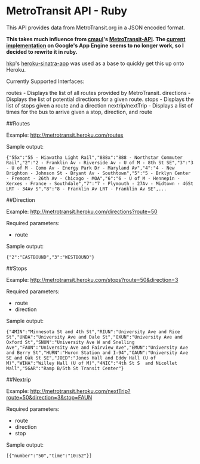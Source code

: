 # MetroTransit API - Ruby
This API provides data from MetroTransit.org in a JSON encoded format.

**This takes much influence from [cmaul](https://github.com/cmaul)'s [MetroTransit-API](https://github.com/cmaul/MetroTransit-API).  The [current implementation](http://metrotransitapi.appspot.com/) on Google's App Engine seems to no longer work, so I decided to rewrite it in ruby.**

[hkp](https://github.com/hkp)'s [heroku-sinatra-app](https://github.com/hkp/heroku-sinatra-app) was used as a base to quickly get this up onto Heroku.

Currently Supported Interfaces:

routes - Displays the list of all routes provided by MetroTransit.
directions - Displays the list of potential directions for a given route.
stops - Displays the list of stops given a route and a direction
nextrip/nextTrip - Displays a list of times for the bus to arrive given a stop, direction, and route

##Routes

Example: <http://metrotransit.heroku.com/routes>

Sample output:

	{"55x":"55 - Hiawatha Light Rail","888x":"888 - Northstar Commuter Rail","2":"2 - Franklin Av - Riverside Av - U of M - 8th St SE","3":"3 - U of M - Como Av - Energy Park Dr - Maryland Av","4":"4 - New Brighton - Johnson St - Bryant Av - Southtown","5":"5 - Brklyn Center - Fremont - 26th Av - Chicago - MOA","6":"6 - U of M - Hennepin - Xerxes - France - Southdale","7":"7 - Plymouth - 27Av - Midtown - 46St LRT - 34Av S","8":"8 - Franklin Av LRT - Franklin Av SE",...

##Direction

Example: <http://metrotransit.heroku.com/directions?route=50>

Required parameters:

* route

Sample output:

	{"2":"EASTBOUND","3":"WESTBOUND"}
    
##Stops

Example: <http://metrotransit.heroku.com/stops?route=50&direction=3>

Required parameters:

* route
* direction

Sample output:

	{"4MIN":"Minnesota St and 4th St","RIUN":"University Ave and Rice St","UNDA":"University Ave and Dale St","OXUN":"University Ave and Oxford St","SNUN":"University Ave W and Snelling Ave","FAUN":"University Ave and Fairview Ave","EMUN":"University Ave and Berry St","HURN":"Huron Station and I-94","OAUN":"University Ave SE and Oak St SE","JOED":"Jones Hall and Eddy Hall (U of M)","WIHA":"Willey Hall (U of M)","4NIC":"4th St S  and Nicollet Mall","5GAR":"Ramp B/5th St Transit Center"}

##Nextrip

Example: <http://metrotransit.heroku.com/nextTrip?route=50&direction=3&stop=FAUN>

Required parameters:

* route
* direction
* stop

Sample output:

	[{"number":"50","time":"10:52"}]